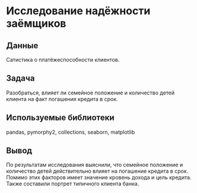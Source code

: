 # Исследование надёжности заёмщиков

## Данные
Сатистика о платёжеспособности клиентов.

## Задача
Разобраться, влияет ли семейное положение и количество детей клиента на факт погашения кредита в срок. 
    
## Используемые библиотеки
pandas, pymorphy2, collections, seaborn, matplotlib

## Вывод
По результатам исследования выяснили, что семейное положение и количество детей действительно влияет на погашение кредита в срок. Помимо этих факторов имеет значение кровень дохода и цель кредита. Также составили портрет типичного клиента банка.